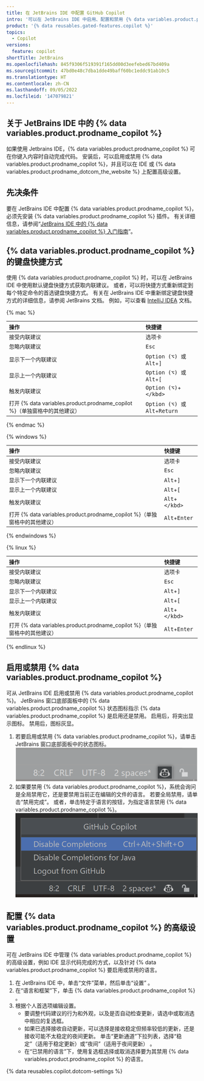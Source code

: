 ```yaml
---
title: 在 JetBrains IDE 中配置 GitHub Copilot
intro: '可以在 JetBrains IDE 中启用、配置和禁用 {% data variables.product.prodname_copilot %}。'
product: '{% data reusables.gated-features.copilot %}'
topics:
  - Copilot
versions:
  feature: copilot
shortTitle: JetBrains
ms.openlocfilehash: 845f9306f519391f165dd00d3eefebed67bd409a
ms.sourcegitcommit: 47bd0e48c7dba1dde49baff60bc1eddc91ab10c5
ms.translationtype: HT
ms.contentlocale: zh-CN
ms.lasthandoff: 09/05/2022
ms.locfileid: '147079821'
---
```

## 关于 JetBrains IDE 中的 {% data variables.product.prodname_copilot %}

如果使用 Jetbrains IDE，{% data variables.product.prodname_copilot %} 可在你键入内容时自动完成代码。 安装后，可以启用或禁用 {% data variables.product.prodname_copilot %}，并且可以在 IDE 或 {% data variables.product.prodname_dotcom_the_website %} 上配置高级设置。

## 先决条件

要在 JetBrains IDE 中配置 {% data variables.product.prodname_copilot %}，必须先安装 {% data variables.product.prodname_copilot %} 插件。 有关详细信息，请参阅“[JetBrains IDE 中的 {% data variables.product.prodname_copilot %} 入门指南](/copilot/getting-started-with-github-copilot/getting-started-with-github-copilot-in-a-jetbrains-ide)”。

## {% data variables.product.prodname_copilot %} 的键盘快捷方式

使用 {% data variables.product.prodname_copilot %} 时，可以在 JetBrains IDE 中使用默认键盘快捷方式获取内联建议。 或者，可以将快捷方式重新绑定到每个特定命令的首选键盘快捷方式。 有关在 JetBrains IDE 中重新绑定键盘快捷方式的详细信息，请参阅 JetBrains 文档。 例如，可以查看 [IntelliJ IDEA](https://www.jetbrains.com/help/idea/mastering-keyboard-shortcuts.html#choose-keymap) 文档。

{% mac %}

| 操作 | 快捷键 |
|:---|:---|
|接受内联建议|<kbd>选项卡</kbd>|
|忽略内联建议|<kbd>Esc</kbd>|
|显示下一个内联建议|<kbd>Option (⌥) 或 Alt</kbd>+<kbd>]</kbd>|
|显示上一个内联建议|<kbd>Option (⌥) 或 Alt</kbd>+<kbd>[</kbd>|
|触发内联建议|<kbd>Option (⌥)</kbd>+<kbd>\</kbd>|
|打开 {% data variables.product.prodname_copilot %}（单独窗格中的其他建议）|<kbd>Option (⌥) 或 Alt</kbd>+<kbd>Return</kbd> |

{% endmac %}

{% windows %}

| 操作 | 快捷键 |
|:---|:---|
|接受内联建议|<kbd>选项卡</kbd>|
|忽略内联建议|<kbd>Esc</kbd>|
|显示下一个内联建议|<kbd>Alt</kbd>+<kbd>]</kbd>|
|显示上一个内联建议|<kbd>Alt</kbd>+<kbd>[</kbd>|
|触发内联建议|<kbd>Alt</kbd>+<kbd>\</kbd>|
|打开 {% data variables.product.prodname_copilot %}（单独窗格中的其他建议）|<kbd>Alt</kbd>+<kbd>Enter</kbd> |

{% endwindows %}

{% linux %}

| 操作 | 快捷键 |
|:---|:---|
|接受内联建议|<kbd>选项卡</kbd>|
|忽略内联建议|<kbd>Esc</kbd>|
|显示下一个内联建议|<kbd>Alt</kbd>+<kbd>]</kbd>|
|显示上一个内联建议|<kbd>Alt</kbd>+<kbd>[</kbd>|
|触发内联建议|<kbd>Alt</kbd>+<kbd>\</kbd>|
|打开 {% data variables.product.prodname_copilot %}（单独窗格中的其他建议）|<kbd>Alt</kbd>+<kbd>Enter</kbd> |

{% endlinux %}

## 启用或禁用 {% data variables.product.prodname_copilot %}

可从 JetBrains IDE 启用或禁用 {% data variables.product.prodname_copilot %}。 JetBrains 窗口底部面板中的 {% data variables.product.prodname_copilot %} 状态图标指示 {% data variables.product.prodname_copilot %} 是启用还是禁用。 启用后，将突出显示图标。 禁用后，图标灰显。

1. 若要启用或禁用 {% data variables.product.prodname_copilot %}，请单击 JetBrains 窗口底部面板中的状态图标。
   ![JetBrains 中的状态图标](/assets/images/help/copilot/status-icon-jetbrains.png)
2. 如果要禁用 {% data variables.product.prodname_copilot %}，系统会询问是全局禁用它，还是要禁用当前正在编辑的文件的语言。 若要全局禁用，请单击“禁用完成”。 或者，单击特定于语言的按钮，为指定语言禁用 {% data variables.product.prodname_copilot %}。
   ![全局或为当前语言禁用 {% data variables.product.prodname_copilot %}](/assets/images/help/copilot/disable-copilot-global-or-langugage-jetbrains.png)

## 配置 {% data variables.product.prodname_copilot %} 的高级设置

可在 JetBrains IDE 中管理 {% data variables.product.prodname_copilot %} 的高级设置，例如 IDE 显示代码完成的方式，以及针对 {% data variables.product.prodname_copilot %} 要启用或禁用的语言。

1. 在 JetBrains IDE 中，单击“文件”菜单，然后单击“设置” 。
1. 在“语言和框架”下，单击 {% data variables.product.prodname_copilot %} 。
1. 根据个人首选项编辑设置。
   - 要调整代码建议的行为和外观，以及是否自动检查更新，请选中或取消选中相应的复选框。
   - 如果已选择接收自动更新，可以选择是接收稳定但频率较低的更新，还是接收可能不太稳定的夜间更新。 单击“更新通道”下拉列表，选择“稳定”（适用于稳定更新）或“夜间”（适用于夜间更新）  。
   - 在“已禁用的语言”下，使用复选框选择或取消选择要为其禁用 {% data variables.product.prodname_copilot %} 的语言。

{% data reusables.copilot.dotcom-settings %}
